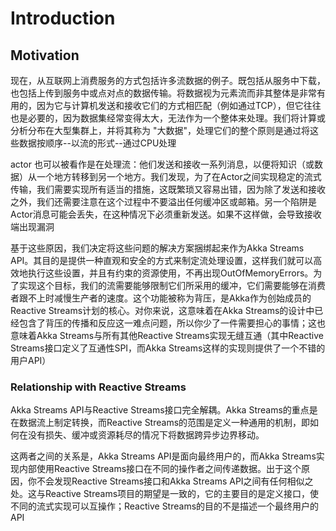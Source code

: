 # Introduction

## Motivation

现在，从互联网上消费服务的方式包括许多流数据的例子。既包括从服务中下载，也包括上传到服务中或点对点的数据传输。将数据视为元素流而非其整体是非常有用的，因为它与计算机发送和接收它们的方式相匹配（例如通过TCP），但它往往也是必要的，因为数据集经常变得太大，无法作为一个整体来处理。我们将计算或分析分布在大型集群上，并将其称为 "大数据"，处理它们的整个原则是通过将这些数据按顺序--以流的形式--通过CPU处理

actor 也可以被看作是在处理流：他们发送和接收一系列消息，以便将知识（或数据）从一个地方转移到另一个地方。我们发现，为了在Actor之间实现稳定的流式传输，我们需要实现所有适当的措施，这既繁琐又容易出错，因为除了发送和接收之外，我们还需要注意在这个过程中不要溢出任何缓冲区或邮箱。另一个陷阱是Actor消息可能会丢失，在这种情况下必须重新发送。如果不这样做，会导致接收端出现漏洞

基于这些原因，我们决定将这些问题的解决方案捆绑起来作为Akka Streams API。其目的是提供一种直观和安全的方式来制定流处理设置，这样我们就可以高效地执行这些设置，并且有约束的资源使用，不再出现OutOfMemoryErrors。为了实现这个目标，我们的流需要能够限制它们所采用的缓冲，它们需要能够在消费者跟不上时减慢生产者的速度。这个功能被称为背压，是Akka作为创始成员的Reactive Streams计划的核心。对你来说，这意味着在Akka Streams的设计中已经包含了背压的传播和反应这一难点问题，所以你少了一件需要担心的事情；这也意味着Akka Streams与所有其他Reactive Streams实现无缝互通（其中Reactive Streams接口定义了互通性SPI，而Akka Streams这样的实现则提供了一个不错的用户API）


### Relationship with Reactive Streams

Akka Streams API与Reactive Streams接口完全解耦。Akka Streams的重点是在数据流上制定转换，而Reactive Streams的范围是定义一种通用的机制，即如何在没有损失、缓冲或资源耗尽的情况下将数据跨异步边界移动。

这两者之间的关系是，Akka Streams API是面向最终用户的，而Akka Streams实现内部使用Reactive Streams接口在不同的操作者之间传递数据。出于这个原因，你不会发现Reactive Streams接口和Akka Streams API之间有任何相似之处。这与Reactive Streams项目的期望是一致的，它的主要目的是定义接口，使不同的流式实现可以互操作；Reactive Streams的目的不是描述一个最终用户的API



